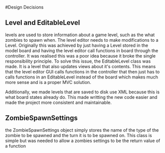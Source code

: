 #Design Decisions

## Level and EditableLevel
levels are used to store information about a game level, such as the what zombies to spawn when. The level editor needs to make modifications to a Level. Originally this was achieved by just having a Level stored in the model board and having the level editor call functions in board through the controller. It was realised this was a poor idea because it broke the single responsibility principle. To solve this issue, the EditableLevel class was made. It is a level that also updates views about it's contents. This means that the level editor GUI calls functions in the controller that then just has to calls functions in an EditableLevel instead of the board which makes much more sense and is a proper MVC solution.

Additionally, we made levels that are saved to disk use XML because this is what board states already do. This made writting the new code easier and made the project more consistent and maintainable.

## ZombieSpawnSettings
the ZombieSpawnSettings object simply stores the name of the type of the zombie to be spawned and the turn it is to be spawned on. This class is simple but was needed to allow a zombies settings to be the return value of a function
